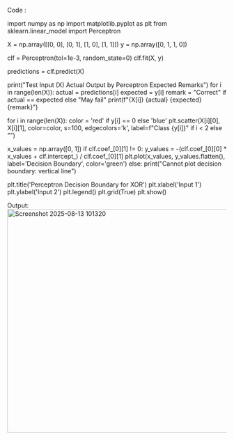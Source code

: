 Code :

import numpy as np
import matplotlib.pyplot as plt
from sklearn.linear_model import Perceptron

X = np.array([[0, 0], [0, 1], [1, 0], [1, 1]])
y = np.array([0, 1, 1, 0]) 

clf = Perceptron(tol=1e-3, random_state=0)
clf.fit(X, y)

predictions = clf.predict(X)

print("Test Input (X)  Actual Output by Perceptron  Expected  Remarks")
for i in range(len(X)):
    actual = predictions[i]
    expected = y[i]
    remark = "Correct" if actual == expected else "May fail"
    print(f"{X[i]}           {actual}                          {expected}         {remark}")

for i in range(len(X)):
    color = 'red' if y[i] == 0 else 'blue'
    plt.scatter(X[i][0], X[i][1], color=color, s=100, edgecolors='k', label=f"Class {y[i]}" if i < 2 else "")

x_values = np.array([0, 1])
if clf.coef_[0][1] != 0:
    y_values = -(clf.coef_[0][0] * x_values + clf.intercept_) / clf.coef_[0][1]
    plt.plot(x_values, y_values.flatten(), label='Decision Boundary', color='green')
else:
    print("Cannot plot decision boundary: vertical line")

plt.title('Perceptron Decision Boundary for XOR')
plt.xlabel('Input 1')
plt.ylabel('Input 2')
plt.legend()
plt.grid(True)
plt.show()

Output:
<img width="620" height="514" alt="Screenshot 2025-08-13 101320" src="https://github.com/user-attachments/assets/a8940631-5366-432f-9254-6729620530bf" />
